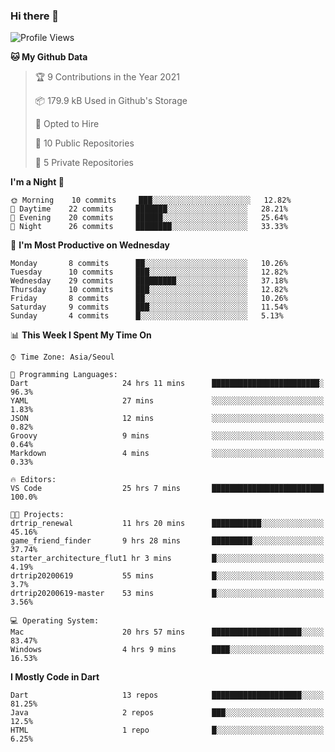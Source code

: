 ### Hi there 👋

<!--
**ska2519/ska2519** is a ✨ _special_ ✨ repository because its `README.md` (this file) appears on your GitHub profile.

Here are some ideas to get you started:

- 🔭 I’m currently working on ...
- 🌱 I’m currently learning ...
- 👯 I’m looking to collaborate on ...
- 🤔 I’m looking for help with ...
- 💬 Ask me about ...
- 📫 How to reach me: ...
- 😄 Pronouns: ...
- ⚡ Fun fact: ...
-->

<!--START_SECTION:waka-->
![Profile Views](http://img.shields.io/badge/Profile%20Views-1-blue)

**🐱 My Github Data** 

> 🏆 9 Contributions in the Year 2021
 > 
> 📦 179.9 kB Used in Github's Storage 
 > 
> 💼 Opted to Hire
 > 
> 📜 10 Public Repositories 
 > 
> 🔑 5 Private Repositories  
 > 
**I'm a Night 🦉** 

```text
🌞 Morning    10 commits     ███░░░░░░░░░░░░░░░░░░░░░░   12.82% 
🌆 Daytime    22 commits     ███████░░░░░░░░░░░░░░░░░░   28.21% 
🌃 Evening    20 commits     ██████░░░░░░░░░░░░░░░░░░░   25.64% 
🌙 Night      26 commits     ████████░░░░░░░░░░░░░░░░░   33.33%

```
📅 **I'm Most Productive on Wednesday** 

```text
Monday       8 commits      ██░░░░░░░░░░░░░░░░░░░░░░░   10.26% 
Tuesday      10 commits     ███░░░░░░░░░░░░░░░░░░░░░░   12.82% 
Wednesday    29 commits     █████████░░░░░░░░░░░░░░░░   37.18% 
Thursday     10 commits     ███░░░░░░░░░░░░░░░░░░░░░░   12.82% 
Friday       8 commits      ██░░░░░░░░░░░░░░░░░░░░░░░   10.26% 
Saturday     9 commits      ███░░░░░░░░░░░░░░░░░░░░░░   11.54% 
Sunday       4 commits      █░░░░░░░░░░░░░░░░░░░░░░░░   5.13%

```


📊 **This Week I Spent My Time On** 

```text
⌚︎ Time Zone: Asia/Seoul

💬 Programming Languages: 
Dart                     24 hrs 11 mins      ████████████████████████░   96.3% 
YAML                     27 mins             ░░░░░░░░░░░░░░░░░░░░░░░░░   1.83% 
JSON                     12 mins             ░░░░░░░░░░░░░░░░░░░░░░░░░   0.82% 
Groovy                   9 mins              ░░░░░░░░░░░░░░░░░░░░░░░░░   0.64% 
Markdown                 4 mins              ░░░░░░░░░░░░░░░░░░░░░░░░░   0.33%

🔥 Editors: 
VS Code                  25 hrs 7 mins       █████████████████████████   100.0%

🐱‍💻 Projects: 
drtrip_renewal           11 hrs 20 mins      ███████████░░░░░░░░░░░░░░   45.16% 
game_friend_finder       9 hrs 28 mins       █████████░░░░░░░░░░░░░░░░   37.74% 
starter_architecture_flut1 hr 3 mins         █░░░░░░░░░░░░░░░░░░░░░░░░   4.19% 
drtrip20200619           55 mins             █░░░░░░░░░░░░░░░░░░░░░░░░   3.7% 
drtrip20200619-master    53 mins             █░░░░░░░░░░░░░░░░░░░░░░░░   3.56%

💻 Operating System: 
Mac                      20 hrs 57 mins      ████████████████████░░░░░   83.47% 
Windows                  4 hrs 9 mins        ████░░░░░░░░░░░░░░░░░░░░░   16.53%

```

**I Mostly Code in Dart** 

```text
Dart                     13 repos            ████████████████████░░░░░   81.25% 
Java                     2 repos             ███░░░░░░░░░░░░░░░░░░░░░░   12.5% 
HTML                     1 repo              █░░░░░░░░░░░░░░░░░░░░░░░░   6.25%

```



<!--END_SECTION:waka-->


